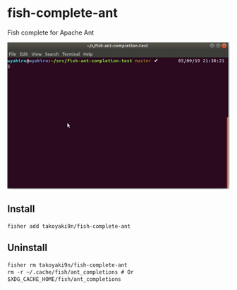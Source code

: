 # fish-complete-ant
Fish complete for Apache Ant

![demo](images/demo.gif)

## Install
```
fisher add takoyaki9n/fish-complete-ant
```

## Uninstall
```
fisher rm takoyaki9n/fish-complete-ant
rm -r ~/.cache/fish/ant_completions # Or $XDG_CACHE_HOME/fish/ant_completions
```
